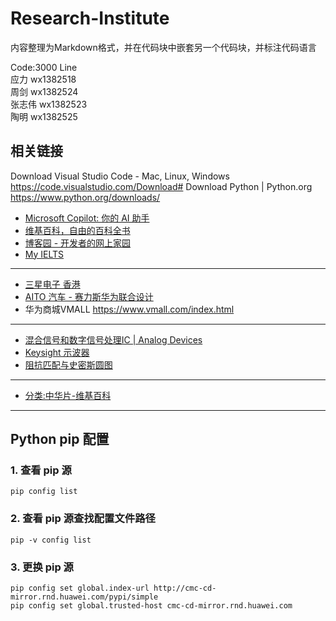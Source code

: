 # Research-Institute

内容整理为Markdown格式，并在代码块中嵌套另一个代码块，并标注代码语言

Code:3000 Line  
应力 wx1382518  
周剑 wx1382524  
张志伟 wx1382523  
陶明 wx1382525
## 相关链接
Download Visual Studio Code - Mac, Linux, Windows
https://code.visualstudio.com/Download#
Download Python | Python.org
https://www.python.org/downloads/
- [Microsoft Copilot: 你的 AI 助手](https://copilot.microsoft.com/)
- [维基百科，自由的百科全书](https://zh.wikipedia.org/)
- [博客园 - 开发者的网上家园](https://www.cnblogs.com/)
- [My IELTS](https://hefengxian.github.io/my-ielts/#/vocabulary)
------
- [三星电子 香港](https://www.samsung.com/hk/)
- [AITO 汽车 - 赛力斯华为联合设计](https://aito.auto/)
- 华为商城VMALL
https://www.vmall.com/index.html

------
- [混合信号和数字信号处理IC | Analog Devices](https://www.analog.com/cn/index.html)
- [Keysight 示波器](https://www.keysight.com.cn/cn/zh/products/oscilloscopes.html)
- [阻抗匹配与史密斯圆图](https://www.analog.com/cn/resources/technical-articles/impedance-matching-and-smith-chart-impedance-maxim-integrated.html)
------
- [分类:中华片-维基百科](https://zh.wikipedia.org/wiki/Category:%E4%B8%AD%E5%8D%8E%E4%BA%BA%E6%B0%91%E5%85%B1%E5%92%8C%E5%9B%BD%E7%A6%81%E7%89%87)
------

## Python pip 配置

### 1. 查看 pip 源
```shell
pip config list
```

### 2. 查看 pip 源查找配置文件路径
```shell
pip -v config list
```

### 3. 更换 pip 源
```shell
pip config set global.index-url http://cmc-cd-mirror.rnd.huawei.com/pypi/simple
pip config set global.trusted-host cmc-cd-mirror.rnd.huawei.com
```
